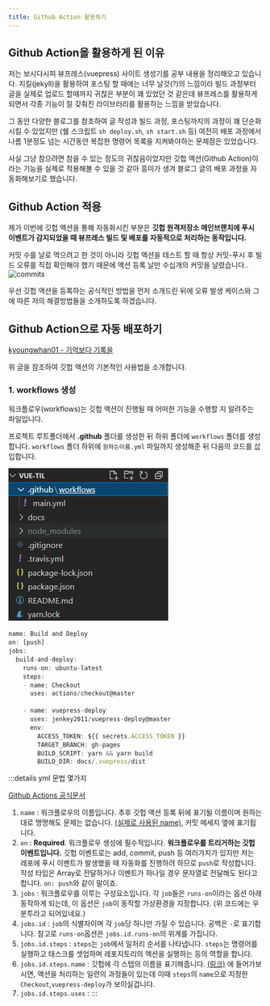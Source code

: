 ```yaml
---
title: Github Action 활용하기
---
```


## Github Action을 활용하게 된 이유

저는 보시다시피 뷰프레스(vuepress) 사이트 생성기를 공부 내용을 정리해오고 있습니다. 지킬(jekyll)을 활용하여 포스팅 할 때에는 너무 날것(?)의 느낌이라 빌드 과정부터 글을 실제로 업로드 할때까지 귀찮은 부분이 꽤 있었던 것 같은데 뷰프레스를 활용하게 되면서 각종 기능이 잘 갖춰진 라이브러리를 활용하는 느낌을 받았습니다.

그 동안 다양한 블로그를 참조하여 글 작성과 빌드 과정, 포스팅까지의 과정이 꽤 단순화 시킬 수 있었지만 (쉘 스크립트 `sh deploy.sh`, `sh start.sh` 등) 여전히 배포 과정에서 나름 1분정도 넘는 시간동안 복잡한 명령어 목록을 지켜봐야하는 문제점은 있었습니다.

사실 그냥 참으려면 참을 수 있는 정도의 귀찮음이었지만 깃헙 액션(Github Action)이라는 기능을 실제로 적용해볼 수 있을 것 같아 흥미가 생겨 블로그 글의 배포 과정을 자동화해보기로 했습니다.

## Github Action 적용

제가 이번에 깃헙 액션을 통해 자동화시킨 부분은 **깃헙 원격저장소 메인브랜치에 푸시 이벤트가 감지되었을 때 뷰프레스 빌드 및 배포를 자동적으로 처리하는 동작입니다.**

커밋 수를 날로 먹으려고 한 것이 아니라 깃헙 액션을 테스트 할 때 항상 커밋-푸시 후 빌드 오류를 직접 확인해야 했기 때문에 액션 등록 날만 수십개의 커밋을 날렸습니다..
![commits](../.vuepress/assets/commits.png)

우선 깃헙 액션을 등록하는 공식적인 방법을 먼저 소개드린 뒤에 오류 발생 케이스와 그에 따른 저의 해결방법들을 소개하도록 하겠습니다.

## Github Action으로 자동 배포하기

[kyoungwhan01 - 기억보다 기록을](https://kyounghwan01.github.io/blog/Vue/vuepress/vuepress-github-actions/#workflows-%E1%84%91%E1%85%A1%E1%84%8B%E1%85%B5%E1%86%AF-%E1%84%89%E1%85%A2%E1%86%BC%E1%84%89%E1%85%A5%E1%86%BC)

위 글을 참조하여 깃헙 액션의 기본적인 사용법을 소개합니다.

### 1. workflows 생성

워크플로우(workflows)는 깃헙 액션이 진행될 때 어떠한 기능을 수행할 지 알려주는 파일입니다.

프로젝트 루트폴더에서 **.github** 폴더를 생성한 뒤 하위 폴더에 `workflows` 폴더를 생성합니다. `workflows` 폴더 하위에 `원하는이름.yml` 파일까지 생성해준 뒤 다음의 코드를 삽입합니다.

![yml](../.vuepress/assets/git/yml.png)

```js
name: Build and Deploy
on: [push]
jobs:
  build-and-deploy:
    runs-on: ubuntu-latest
    steps:
    - name: Checkout
      uses: actions/checkout@master

    - name: vuepress-deploy
      uses: jenkey2011/vuepress-deploy@master
      env:
        ACCESS_TOKEN: ${{ secrets.ACCESS_TOKEN }}
        TARGET_BRANCH: gh-pages
        BUILD_SCRIPT: yarn && yarn build
        BUILD_DIR: docs/.vuepress/dist
```

:::details yml 문법 몇가지

[Github Actions 공식문서](https://docs.github.com/en/actions/learn-github-actions/workflow-syntax-for-github-actions)

1. `name` : 워크플로우의 이름입니다. 추후 깃헙 액션 등록 뒤에 표기될 이름이며 원하는 대로 명명해도 문제는 없습니다. [(실제로 사용된 name)](https://github.com/Parkjju/vue-TIL/actions/runs/1696565223), 커밋 메세지 옆에 표기됩니다.
2. `on` : **Required**. 워크플로우 생성에 필수적입니다. **워크플로우를 트리거하는 깃헙 이벤트입니다.** 깃헙 이벤트로는 add, commit, push 등 여러가지가 있지만 저는 레포에 푸시 이벤트가 발생했을 때 자동화를 진행하려 하므로 `push`로 작성합니다. 작성 타입은 Array로 전달하거나 이벤트가 하나일 경우 문자열로 전달해도 된다고 합니다. `on: push`와 같이 말이죠.
3. `jobs` : 워크플로우를 이루는 구성요소입니다. 각 `job`들은 `runs-on`이라는 옵션 아래 동작하게 되는데, 이 옵션은 `job`이 동작할 가상환경을 지정합니다. (위 코드에는 우분투라고 되어있네요.)
4. `jobs.id` : `job`의 식별자이며 각 `job`당 하나만 가질 수 있습니다. 공백은 `-`로 표기합니다. 참고로 `runs-on`옵션은 `jobs.id.runs-on`의 위계를 가집니다.
5. `jobs.id.steps` : `steps`는 `job`에서 일처리 순서를 나타냅니다. `steps`는 명령어를 실행하고 태스크를 셋업하며 레포지토리의 액션을 실행하는 등의 역할을 합니다.
6. `jobs.id.steps.name` : 깃헙에 각 스텝의 이름을 표기해줍니다. [(링크)](https://github.com/Parkjju/vue-TIL/runs/4813750042?check_suite_focus=true) 에 들어가보시면, 액션을 처리하는 일련의 과정들이 있는데 이때 `steps`의 `name`으로 지정한 `Checkout`,`vuepress-deploy`가 보이실겁니다.
7. `jobs.id.steps.uses` :
   :::
